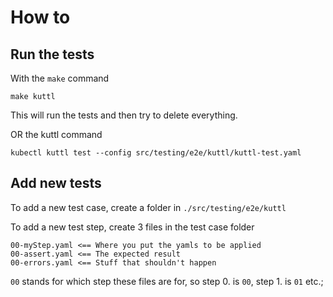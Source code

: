 # How to

## Run the tests

With the `make` command
```
make kuttl
```
This will run the tests and then try to delete everything.


OR the kuttl command
```
kubectl kuttl test --config src/testing/e2e/kuttl/kuttl-test.yaml
```

## Add new tests

To add a new test case, create a folder in `./src/testing/e2e/kuttl`

To add a new test step, create 3 files in the test case folder
```
00-myStep.yaml <== Where you put the yamls to be applied
00-assert.yaml <== The expected result
00-errors.yaml <== Stuff that shouldn't happen
```
`00` stands for which step these files are for, so step 0. is `00`, step 1. is `01` etc.;
